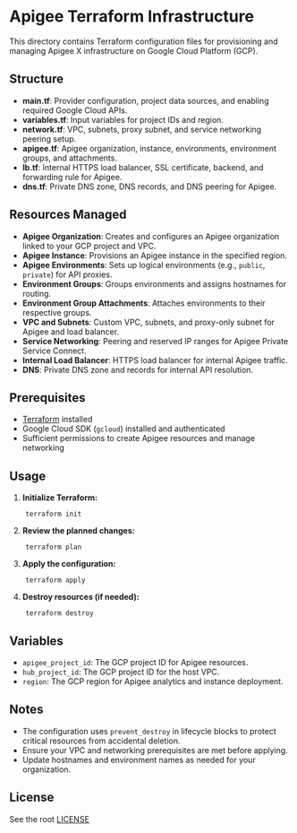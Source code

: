 # Apigee Terraform Infrastructure

This directory contains Terraform configuration files for provisioning and managing Apigee X infrastructure on Google Cloud Platform (GCP).

## Structure

- **main.tf**: Provider configuration, project data sources, and enabling required Google Cloud APIs.
- **variables.tf**: Input variables for project IDs and region.
- **network.tf**: VPC, subnets, proxy subnet, and service networking peering setup.
- **apigee.tf**: Apigee organization, instance, environments, environment groups, and attachments.
- **lb.tf**: Internal HTTPS load balancer, SSL certificate, backend, and forwarding rule for Apigee.
- **dns.tf**: Private DNS zone, DNS records, and DNS peering for Apigee.

## Resources Managed

- **Apigee Organization**: Creates and configures an Apigee organization linked to your GCP project and VPC.
- **Apigee Instance**: Provisions an Apigee instance in the specified region.
- **Apigee Environments**: Sets up logical environments (e.g., `public`, `private`) for API proxies.
- **Environment Groups**: Groups environments and assigns hostnames for routing.
- **Environment Group Attachments**: Attaches environments to their respective groups.
- **VPC and Subnets**: Custom VPC, subnets, and proxy-only subnet for Apigee and load balancer.
- **Service Networking**: Peering and reserved IP ranges for Apigee Private Service Connect.
- **Internal Load Balancer**: HTTPS load balancer for internal Apigee traffic.
- **DNS**: Private DNS zone and records for internal API resolution.

## Prerequisites

- [Terraform](https://www.terraform.io/downloads.html) installed
- Google Cloud SDK (`gcloud`) installed and authenticated
- Sufficient permissions to create Apigee resources and manage networking

## Usage

1. **Initialize Terraform:**

```
    terraform init
```

2. **Review the planned changes:**
```
    terraform plan
```
3. **Apply the configuration:**

```
    terraform apply
```
4. **Destroy resources (if needed):**

```
    terraform destroy
```

## Variables

- `apigee_project_id`: The GCP project ID for Apigee resources.
- `hub_project_id`: The GCP project ID for the host VPC.
- `region`: The GCP region for Apigee analytics and instance deployment.

## Notes

- The configuration uses `prevent_destroy` in lifecycle blocks to protect critical resources from accidental deletion.
- Ensure your VPC and networking prerequisites are met before applying.
- Update hostnames and environment names as needed for your organization.

## License

See the root [LICENSE](./LICENSE)
